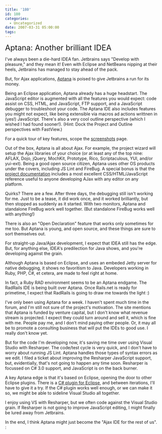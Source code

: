 ```yaml
---
title: '180'
id: 180
categories:
  - Uncategorized
date: 2007-03-31 05:00:00
tags:
---
```


<span style="font-size:180%;">Aptana: Another brilliant IDEA</span>

I've always been a die-hard IDEA fan. Jetbrains says "Develop with pleasure," and they mean it! Even with Eclipse and NetBeans nipping at their heels, Jetbrains has managed to stay ahead of the pack. 

But, for Ajax applications, [Aptana](http://www.aptana.com/) is poised to give Jetbrains a run for its money. 

Being an Eclipse application, Aptana already has a huge headstart. The JavaScript editor is augmented with all the features you would expect: code assist on CSS, HTML, and JavaScript, FTP support, and a JavaScript debugger to troubleshoot your code. The Aptana IDE also includes features you might not expect, like being extensible via macros ad actions writtnen in (yes!) JavaScript. There's also a very cool outline perspective (which I wished I had found sooner!). (Hint: Dock the Project and Outline perspectives with FastView.) 

For a quick tour of key features, scope the [screenshots](http://aptana.com/screenshots.php) page. 

Out of the box, Aptana is all about Ajax. For example, the project wizard will setup the Ajax libraries of your choice (or at least any of the top nine: AFLAX, Dojo, jQuery, MochKit, Prototype, Rico, Scriptaculous, YUI, and/or yui-ext). Being a good open source citizen, Aptana uses other OS products under the covers, including JS Lint and FireBug. A special bonus is that the [project documentation](http://aptana.com/documentation.php) includes a most excellent CSS/HTML/JavaScript reference useful to anyone developing AJax with any editor on any platform.

Quirks? There are a few. After three days, the debugging still isn't working for me. Just to be a tease, it did work once, and it worked brilliantly, but then stopped as suddenly as it started. With two monitors, Aptana and standalone FireBug work well together. (But standalone FireBug works well with anything!)

There is also an "Open Declaration" feature that works only sometimes for me too. But Aptana is young, and open source, and these things are sure to sort themselves out.

For straight-up Java/Ajax development, I expect that IDEA still has the edge. But, for anything else, IDEA's predilection for Java shows, and you're developing against the grain. 

Although Aptana is based on Eclipse, and uses an embeded Jetty server for native debugging, it shows no favoritism to Java. Developers working in Ruby, PHP, C#, et cetera, are made to feel right at home. 

In fact, a Ruby RAD environment seems to be an Aptana endgame. The RadRails IDE is being built over Aptana. Once Rails.net is ready for primetime, I expect that RadRails is going to draw me towards the light :)

I've only been using Aptana for a week. I haven't spent much time in the forum, and I'm still not sure of the project's motivation. The site mentions that Aptana is funded by venture capital, but I don't know what revenue stream is projected. I expect they could turn around and sell it, which is fine with me. People pay me, and I don't mind paying other people. Or, it may all be to promote a consulting business that will put the IDEs to good use. I really don't know yet.

But for the code I'm developing now, it's saving me time over using Visual Studio with Resharper. The code/test cycle is very quick, and I don't have to worry about running JS Lint. Aptana handles those types of syntax errors as we edit. I filed a ticket about improving the Resharper JavaScript support, but, evidentially, that's not going to happen any time soon. Resharper is focussed on C# 3.0 support, and JavaScript is on the back burner.

A key Aptana edge is that it's based on Eclipse, opening the door to other Eclipse plugins. There is a [C# plugin for Eclipse](http://www.improve-technologies.com/alpha/esharp/#features), and between iterations, I'll have to give it a try. If the C# plugin works well enough, or we can make it so, we might be able to sideline Visual Studio all together. 

I enjoy using VS with Resharper, but we often code against the Visual Studio grain. If Resharper is not going to improve JavaScript editing, I might finally be lured away from Jetbrains. 

In the end, I think Aptana might just become the "Ajax IDE for the rest of us". :